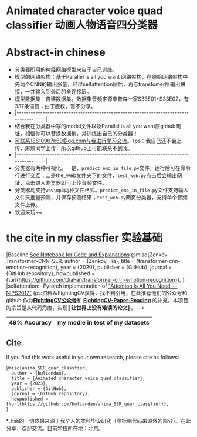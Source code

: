 # Animated character voice quad classifier 动画人物语音四分类器

# Abstract-in chinese
* 分类器所用的神经网络模型来自于自己训练。
* 模型的网络架构：基于Parallel is all you want 网络架构，在原始网络架构中先两个CNN的输出张量，经过selfattention层后，再与transfomer层输出拼接，一并输入到最后的全连接层。
* 模型数据集：自建数据集。数据集音频来源辛普森一家S33E01+S33E02，有337条语音；由于版权，暂不分享。
* |--------------------------------------------------------------------------------------|
* 结合我在分类器中写的model文件以及Parallel is all you want原github网址，相信你可以替换数据集，并训练出自己的分类器！
* 可联系18810967669@qq.com与我进行学习交流。（ps：我自己还不会上传，麻烦同学上传，所以github上可能联系不到我。
* |--------------------------------------------------------------------------------------|
* 分类器有两种可视化。一是，`predict_emo_in_file.py`文件，运行后可在命令行进行交互；二是the_web文件夹下的文件，`test_web.py`点击后会输出网址，点击进入浏览器即可上传音频文件。
* 分类器均支持`wav\mp3`两种文件格式。`predict_emo_in_file.py`文件支持输入文件夹批量预测，并保存预测结果；`test_web.py`网页分类器，支持单个音频文件上传。
* 欢迎来玩~~

# the cite in my classfier 实验基础
|Baseline:[See Notebook for Code and Explanations](https://nbviewer.jupyter.org/github/IliaZenkov/transformer_cnn_parallel_audio_classification/blob/main/notebooks/Parallel_is_All_You_Want.ipynb)
@misc{Zenkov-Transformer-CNN-SER,
  author = {Zenkov, Ilia},
  title = {transformer-cnn-emotion-recognition},
  year = {2020},
  publisher = {GitHub},
  journal = {GitHub repository},
  howpublished = {\url{https://github.com/QiaFan/transformer-cnn-emotion-recognition}},
}
|selfattention:- Pytorch implementation of ["Attention Is All You Need---NIPS2017"](https://arxiv.org/pdf/1706.03762.pdf)
(ps:资料从FightingCV获得，找不到引用，在此推荐他们的公众号和github
作为[**FightingCV公众号**](https://mp.weixin.qq.com/s/m9RiivbbDPdjABsTd6q8FA)和 **[FightingCV-Paper-Reading](https://github.com/xmu-xiaoma666/FightingCV-Paper-Reading)** 的补充，本项目的宗旨是从代码角度，实现🚀**让世界上没有难读的论文**🚀。
-->

|  49% Accuracy     | my modle in test of my datasets|
|---------------------------|------------------|

## Cite
If you find this work useful in your own research, please cite as follows:

```
@misc{anima_SER_quar_classfier,
  author = {buliandan},
  title = {Animated character voice quad classifier},
  year = {2023},
  publisher = {GitHub},
  journal = {GitHub repository},
  howpublished = {\url{https://github.com/buliandan/anima_SER_quar_classfier}},
}
```
*上面的一切成果来源于我个人的本科毕设研究（除标明代码来源外的部分）。在此分享，欢迎交流。目前学校所在地：北京。
